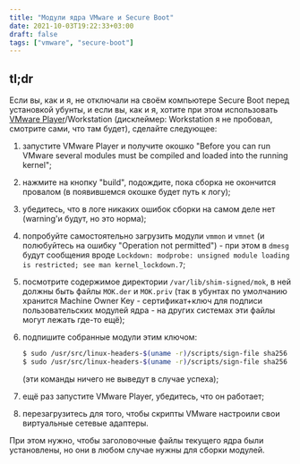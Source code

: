 ```yaml
---
title: "Модули ядра VMware и Secure Boot"
date: 2021-10-03T19:22:33+03:00
draft: false
tags: ["vmware", "secure-boot"]
---
```


## tl;dr

Если вы, как и я, не отключали на своём компьютере Secure Boot перед установкой убунты, и если вы, как и я, хотите при этом использовать [VMware Player](https://www.vmware.com/products/workstation-player.html)/Workstation (дисклеймер: Workstation я не пробовал, смотрите сами, что там будет), сделайте следующее:

1. запустите VMware Player и получите окошко "Before you can run VMware several modules must be compiled and loaded into the running kernel";
2. нажмите на кнопку "build", подождите, пока сборка не окончится провалом (в появившемся окошке будет путь к логу);
3. убедитесь, что в логе никаких ошибок сборки на самом деле нет (warning'и будут, но это норма);
4. попробуйте самостоятельно загрузить модули `vmmon` и `vmnet` (и полюбуйтесь на ошибку "Operation not permitted") - при этом в `dmesg` будут сообщения вроде `Lockdown: modprobe: unsigned module loading is restricted; see man kernel_lockdown.7`;
5. посмотрите содержимое директории `/var/lib/shim-signed/mok`, в ней должны быть файлы `MOK.der` и `MOK.priv` (так в убунтах по умолчанию хранится Machine Owner Key - сертификат+ключ для подписи пользовательских модулей ядра - на других системах эти файлы могут лежать где-то ещё);
6. подпишите собранные модули этим ключом:

    ```bash
    $ sudo /usr/src/linux-headers-$(uname -r)/scripts/sign-file sha256 /var/lib/shim-signed/mok/MOK.priv /var/lib/shim-signed/mok/MOK.der $(modinfo -n vmmon)
    $ sudo /usr/src/linux-headers-$(uname -r)/scripts/sign-file sha256 /var/lib/shim-signed/mok/MOK.priv /var/lib/shim-signed/mok/MOK.der $(modinfo -n vmnet)
    ```

    (эти команды ничего не выведут в случае успеха);

7. ещё раз запустите VMware Player, убедитесь, что он работает;
8. перезагрузитесь для того, чтобы скрипты VMware настроили свои виртуальные сетевые адаптеры.

При этом нужно, чтобы заголовочные файлы текущего ядра были установлены, но они в любом случае нужны для сборки модулей.
